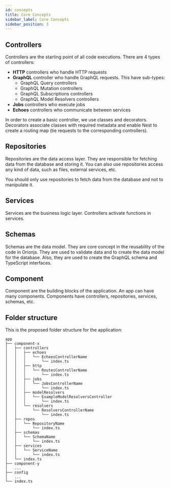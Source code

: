 ```yaml
---
id: concepts
title: Core Concepts
sidebar_label: Core Concepts
sidebar_position: 3
---
```


## Controllers

Controllers are the starting point of all code executions. There are 4 types of controllers:

- **HTTP** controllers who handle HTTP requests
- **GraphQL** controller who handle GraphQL requests. This have sub-types:
  - GraphQL Query controllers
  - GraphQL Mutation controllers
  - GraphQL Subscriptions controllers
  - GraphQL Model Resolvers controllers
- **Jobs** controllers who execute jobs
- **Echoes** controllers who communicate between services

In order to create a basic controller, we use classes and decorators. Decorators associate classes with required metadata and enable Nest to create a routing map (tie requests to the corresponding controllers).

## Repositories

Repositories are the data access layer. They are responsible for fetching data from the database and storing it. You can also use repositories access any kind of data, such as files, external services, etc.

You should only use repositories to fetch data from the database and not to manipulate it.

## Services

Services are the business logic layer. Controllers activate functions in services.

## Schemas

Schemas are the data model. They are core concept in the reusability of the code in Orionjs. They are used to validate data and to create the data model for the database. Also, they are used to create the GraphQL schema and TypeScript interfaces.

## Component

Component are the building blocks of the application. An app can have many components. Components have controllers, repositories, services, schemas, etc.

## Folder structure

This is the proposed folder structure for the application:

```
app
├── component-x
│   ├── controllers
│   │   ├── echoes
│   │   │   └── EchoesControllerName
│   │   │       └── index.ts
│   │   ├── http
│   │   │   └── RoutesControllerName
│   │   │       └── index.ts
│   │   ├── jobs
│   │   │   └── JobsControllerName
│   │   │       └── index.ts
│   │   ├── modelResolvers
│   │   │   └── ExampleModelResolversController
│   │   │       └── index.ts
│   │   └── resolvers
│   │       └── ResolversControllerName
│   │           └── index.ts
│   ├── repos
│   │   └── RepositoryName
│   │       └── index.ts
│   ├── schemas
│   │   └── SchemaName
│   │       └── index.ts
│   ├── services
│   │   └── ServiceName
│   │       └── index.ts
│   └── index.ts
├── component-y
│   ...
├── config
│   ...
└── index.ts
```
